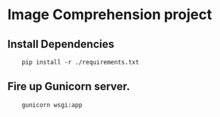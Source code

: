 # Image Comprehension project 

## Install Dependencies

```
    pip install -r ./requirements.txt
```

## Fire up Gunicorn server.

```
    gunicorn wsgi:app
```
